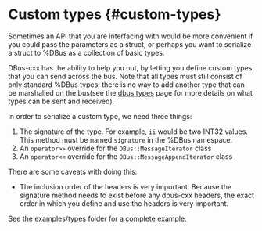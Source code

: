 Custom types {#custom-types}
===

Sometimes an API that you are interfacing with would be more convenient
if you could pass the parameters as a struct, or perhaps you want to
serialize a struct to %DBus as a collection of basic types.

DBus-cxx has the ability to help you out, by letting you define custom
types that you can send across the bus.  Note that all types must still
consist of only standard %DBus types; there is no way to add another
type that can be marshalled on the bus(see the [dbus types](dbus-types.html)
page for more details on what types can be sent and received).

In order to serialize a custom type, we need three things:

1. The signature of the type.  For example, `ii` would be two INT32 values.  This method must be named `signature` in the %DBus namespace.
2. An `operator>>` override for the `DBus::MessageIterator` class
3. An `operator<<` override for the `DBus::MessageAppendIterator` class

There are some caveats with doing this:

* The inclusion order of the headers is very important.  Because the
signature method needs to exist before any dbus-cxx headers, the exact order
in which you define and use the headers is very important.

See the examples/types folder for a complete example.
